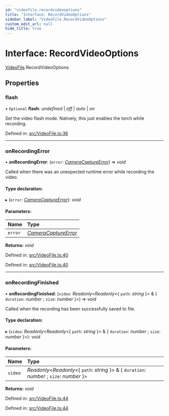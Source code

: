 ```yaml
---
id: "videofile.recordvideooptions"
title: "Interface: RecordVideoOptions"
sidebar_label: "VideoFile.RecordVideoOptions"
custom_edit_url: null
hide_title: true
---
```


# Interface: RecordVideoOptions

[VideoFile](../modules/videofile.md).RecordVideoOptions

## Properties

### flash

• `Optional` **flash**: *undefined* \| *off* \| *auto* \| *on*

Set the video flash mode. Natively, this just enables the torch while recording.

Defined in: [src/VideoFile.ts:36](https://github.com/cuvent/react-native-vision-camera/blob/89913de/src/VideoFile.ts#L36)

___

### onRecordingError

• **onRecordingError**: (`error`: [*CameraCaptureError*](../classes/cameraerror.cameracaptureerror.md)) => *void*

Called when there was an unexpected runtime error while recording the video.

#### Type declaration:

▸ (`error`: [*CameraCaptureError*](../classes/cameraerror.cameracaptureerror.md)): *void*

#### Parameters:

Name | Type |
:------ | :------ |
`error` | [*CameraCaptureError*](../classes/cameraerror.cameracaptureerror.md) |

**Returns:** *void*

Defined in: [src/VideoFile.ts:40](https://github.com/cuvent/react-native-vision-camera/blob/89913de/src/VideoFile.ts#L40)

Defined in: [src/VideoFile.ts:40](https://github.com/cuvent/react-native-vision-camera/blob/89913de/src/VideoFile.ts#L40)

___

### onRecordingFinished

• **onRecordingFinished**: (`video`: *Readonly*<*Readonly*<{ `path`: *string*  }\> & { `duration`: *number* ; `size`: *number*  }\>) => *void*

Called when the recording has been successfully saved to file.

#### Type declaration:

▸ (`video`: *Readonly*<*Readonly*<{ `path`: *string*  }\> & { `duration`: *number* ; `size`: *number*  }\>): *void*

#### Parameters:

Name | Type |
:------ | :------ |
`video` | *Readonly*<*Readonly*<{ `path`: *string*  }\> & { `duration`: *number* ; `size`: *number*  }\> |

**Returns:** *void*

Defined in: [src/VideoFile.ts:44](https://github.com/cuvent/react-native-vision-camera/blob/89913de/src/VideoFile.ts#L44)

Defined in: [src/VideoFile.ts:44](https://github.com/cuvent/react-native-vision-camera/blob/89913de/src/VideoFile.ts#L44)
